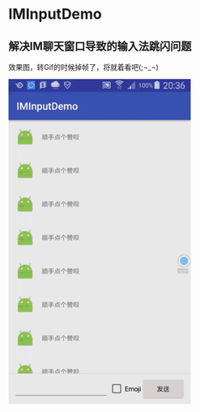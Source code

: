 # IMInputDemo
## 解决IM聊天窗口导致的输入法跳闪问题

效果图，转Gif的时候掉帧了，将就着看吧(;¬_¬)

![](https://github.com/TruthKeeper/IMInputDemo/blob/master/screenshot/deal.gif)
